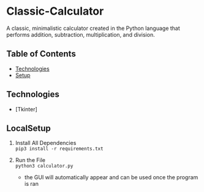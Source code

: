 # Classic-Calculator
A classic, minimalistic calculator created in the Python language that performs addition, subtraction, multiplication, and division.

## Table of Contents
* [Technologies](#Technologies)
* [Setup](#LocalSetup)

## Technologies
* [Tkinter]

## LocalSetup
1) Install All Dependencies   
`pip3 install -r requirements.txt`

2) Run the File  
`python3 calculator.py`   
    * the GUI will automatically appear and can be used once the program is ran


   [Reference Help]: <https://www.geeksforgeeks.org/python-simple-gui-calculator-using-tkinter/>
